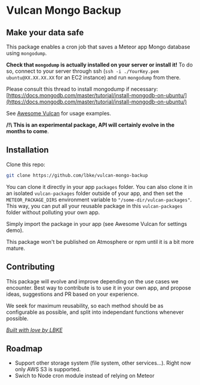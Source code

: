 # Vulcan Mongo Backup

## Make your data safe

This package enables a cron job that saves a Meteor app Mongo database using `mongodump`.

**Check that `mongodump` is actually installed on your server or install it!**
To do so, connect to your server through ssh (`ssh -i ./YourKey.pem ubuntu@XX.XX.XX.XX` for an EC2 instance) and run `mongodump` from there.

Please consult this thread to install mongodump if necessary:
[https://docs.mongodb.com/master/tutorial/install-mongodb-on-ubuntu/](https://docs.mongodb.com/master/tutorial/install-mongodb-on-ubuntu/)

See [Awesome Vulcan](https://www.awesome-vulcan.com) for usage examples.

**/!\ This is an experimental package, API will certainly evolve in the months to come**.

## Installation

Clone this repo:

```sh
git clone https://github.com/lbke/vulcan-mongo-backup
```

You can clone it directly in your app `packages` folder. You can also clone it in an isolated `vulcan-packages` folder outside of your app, and then set the `METEOR_PACKAGE_DIRS` environment variable to `"/some-dir/vulcan-packages"`. This way, you can put all your reusable package in this `vulcan-packages` folder without polluting your own app.

Simply import the package in your app (see Awesome Vulcan for settings demo).

This package won't be published on Atmosphere or npm until it is a bit more mature.

## Contributing

This package will evolve and improve depending on the use cases we encounter. Best way to contribute is to use it in your own app, and propose ideas, suggestions and PR based on your experience.

We seek for maximum reusability, so each method should be as configurable as possible, and split into independant functions whenever possible.

_[Built with love by LBKE](https://github.com/lbke)_

## Roadmap

- Support other storage system (file system, other services...). Right now only AWS S3 is supported.
- Swich to Node cron module instead of relying on Meteor
